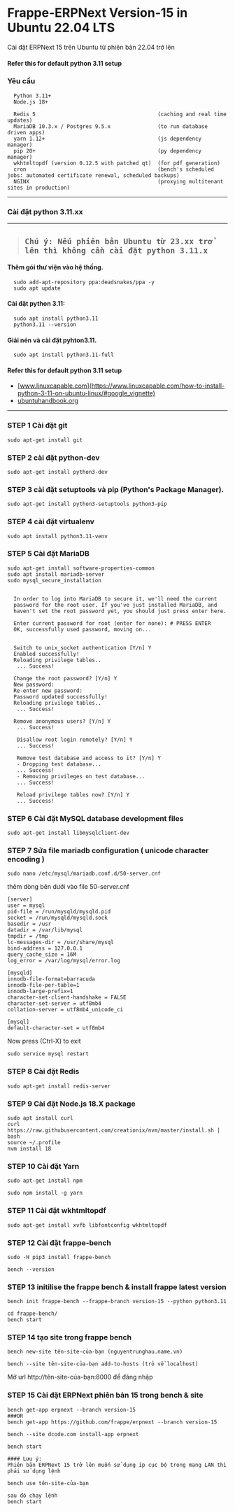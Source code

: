 # Frappe-ERPNext Version-15 in Ubuntu 22.04 LTS
Cài đặt ERPNext 15 trên Ubuntu từ phiên bản 22.04 trở lên

#### Refer this for default python 3.11 setup


### Yêu cầu 

      Python 3.11+
      Node.js 18+
      
      Redis 5                                       (caching and real time updates)
      MariaDB 10.3.x / Postgres 9.5.x               (to run database driven apps)
      yarn 1.12+                                    (js dependency manager)
      pip 20+                                       (py dependency manager)
      wkhtmltopdf (version 0.12.5 with patched qt)  (for pdf generation)
      cron                                          (bench's scheduled jobs: automated certificate renewal, scheduled backups)
      NGINX                                         (proxying multitenant sites in production)


------
### Cài đặt python 3.11.xx
------

> ## `Chú ý: Nếu phiên bản Ubuntu từ 23.xx trở lên thì không cần cài đặt python 3.11.x `
    
#### Thêm gói thư viện vào hệ thống.

      sudo add-apt-repository ppa:deadsnakes/ppa -y
      sudo apt update
      
#### Cài đặt python 3.11:

      sudo apt install python3.11
      python3.11 --version

    
#### Giải nén và cài đặt pyhton3.11.

      sudo apt install python3.11-full



#### Refer this for default python 3.11 setup

- [www.linuxcapable.com](https://www.linuxcapable.com/how-to-install-python-3-11-on-ubuntu-linux/#google_vignette)
- [ubuntuhandbook.org](https://ubuntuhandbook.org/index.php/2022/10/python-3-11-released-how-install-ubuntu)

-----


### STEP 1 Cài đặt git
    sudo apt-get install git

### STEP 2 cài đặt python-dev

    sudo apt-get install python3-dev

### STEP 3 cài đặt setuptools và pip (Python's Package Manager).

    sudo apt-get install python3-setuptools python3-pip

### STEP 4 cài đặt virtualenv
    
    sudo apt install python3.11-venv
    

### STEP 5 Cài đặt MariaDB

    sudo apt-get install software-properties-common
    sudo apt install mariadb-server
    sudo mysql_secure_installation
    
    
      In order to log into MariaDB to secure it, we'll need the current
      password for the root user. If you've just installed MariaDB, and
      haven't set the root password yet, you should just press enter here.

      Enter current password for root (enter for none): # PRESS ENTER
      OK, successfully used password, moving on...
      
      
      Switch to unix_socket authentication [Y/n] Y
      Enabled successfully!
      Reloading privilege tables..
       ... Success!
 
      Change the root password? [Y/n] Y
      New password: 
      Re-enter new password: 
      Password updated successfully!
      Reloading privilege tables..
       ... Success!

      Remove anonymous users? [Y/n] Y
       ... Success!
 
       Disallow root login remotely? [Y/n] Y
       ... Success!

       Remove test database and access to it? [Y/n] Y
       - Dropping test database...
       ... Success!
       - Removing privileges on test database...
       ... Success!
 
       Reload privilege tables now? [Y/n] Y
       ... Success!

 
    
    
    
### STEP 6  Cài đặt MySQL database development files

    sudo apt-get install libmysqlclient-dev

### STEP 7 Sửa file mariadb configuration ( unicode character encoding )

    sudo nano /etc/mysql/mariadb.conf.d/50-server.cnf

thêm dòng bên dưới vào file 50-server.cnf

    
    [server]
    user = mysql
    pid-file = /run/mysqld/mysqld.pid
    socket = /run/mysqld/mysqld.sock
    basedir = /usr
    datadir = /var/lib/mysql
    tmpdir = /tmp
    lc-messages-dir = /usr/share/mysql
    bind-address = 127.0.0.1
    query_cache_size = 16M
    log_error = /var/log/mysql/error.log
    
    [mysqld]
    innodb-file-format=barracuda
    innodb-file-per-table=1
    innodb-large-prefix=1
    character-set-client-handshake = FALSE
    character-set-server = utf8mb4
    collation-server = utf8mb4_unicode_ci      
     
    [mysql]
    default-character-set = utf8mb4

Now press (Ctrl-X) to exit

    sudo service mysql restart

### STEP 8 Cài đặt Redis
    
    sudo apt-get install redis-server

### STEP 9 Cài đặt Node.js 18.X package

    sudo apt install curl 
    curl https://raw.githubusercontent.com/creationix/nvm/master/install.sh | bash
    source ~/.profile
    nvm install 18

### STEP 10  Cài đặt Yarn

    sudo apt-get install npm

    sudo npm install -g yarn

### STEP 11 Cài đặt wkhtmltopdf

    sudo apt-get install xvfb libfontconfig wkhtmltopdf
    

### STEP 12 Cài đặt frappe-bench

    sudo -H pip3 install frappe-bench
    
    bench --version
    
### STEP 13 initilise the frappe bench & install frappe latest version 

    bench init frappe-bench --frappe-branch version-15 --python python3.11
    
    cd frappe-bench/
    bench start
    
### STEP 14 tạo site trong frappe bench 
    
    bench new-site tên-site-của-bạn (nguyentrunghau.name.vn)
    
    bench --site tên-site-của-bạn add-to-hosts (trỏ về localhost)

Mở url http://tên-site-của-bạn:8000 để đăng nhập 


### STEP 15 Cài đặt ERPNext phiên bản 15 trong bench & site

    
    bench get-app erpnext --branch version-15
    ###OR
    bench get-app https://github.com/frappe/erpnext --branch version-15

    bench --site dcode.com install-app erpnext
    
    bench start
    
    #### Lưu ý:
    Phiên bản ERPNext 15 trở lên muốn sử dụng ip cục bộ trong mạng LAN thì phải sử dụng lệnh

    bench use tên-site-của-bạn

    sau đó chạy lệnh
    bench start


    
